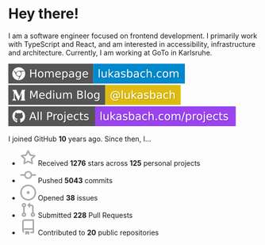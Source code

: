 # Hey there!

I am a software engineer focused on frontend development. I primarily work with TypeScript and React, and am interested in accessibility, infrastructure and architecture. Currently, I am working at GoTo in Karlsruhe.

[![Homepage](./icons/homepage.svg)](https://lukasbach.com)
[![Medium Blog](./icons/medium.svg)](https://medium.com/@lukasbach)
[![My Projects](./icons/projects.svg)](https://lukasbach.com/projects)

I joined GitHub **10** years ago. Since then, I...

- ![](./icons/star.svg) Received **1276** stars across **125** personal projects
- ![](./icons/commit.svg) Pushed **5043** commits
- ![](./icons/issues.svg) Opened **38** issues
- ![](./icons/pr.svg) Submitted **228** Pull Requests
- ![](./icons/repo.svg) Contributed to **20** public repositories
